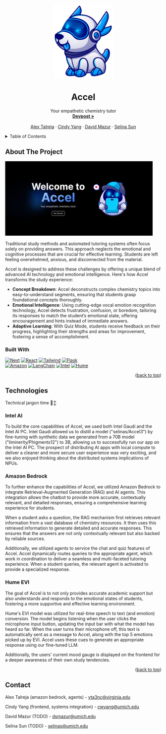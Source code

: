 
<a name="readme-top"></a>
<!-- PROJECT LOGO -->
<br />
<div align="center">
    <img src="logo.png" alt="Logo" height="240">

  <h1 align="center">Accel</h1>

  <p align="center">
    Your empathetic chemistry tutor
    <br />
    <a href="https://devpost.com/software/accel-63xgdn"><strong>Devpost »</strong></a>
    <br />
    <br />
    <a href="https://www.linkedin.com/in/alexander-talreja">Alex Talreja</a>
    ·
    <a href="https://www.linkedin.com/in/2023cyang/">Cindy Yang</a>
    ·
    <a href="https://www.linkedin.com/in/davidsmazur/">David Mazur</a>
    ·
    <a href="https://www.linkedin.com/in/selina-sun-550301227/">Selina Sun</a>
  </p>
</div>



<!-- TABLE OF CONTENTS -->
<details>
  <summary>Table of Contents</summary>
  <ol>
    <li>
      <a href="#about-the-project">About The Project</a>
      <ul>
        <li><a href="#built-with">Built With</a></li>
      </ul>
    </li>
    <li>
      <a href="#technologies">Technologies</a>
      <ul>
        <li><a href="#intel-ai">Intel AI</a></li>
        <li><a href="#amazon-bedrock">Amazon Bedrock</a></li>
        <li><a href="#hume-evi">Hume EVI</a></li>
      </ul>
    </li>
    <li><a href="#contact">Contact</a></li>
    <li><a href="#acknowledgments">Acknowledgments</a></li>
  </ol>
</details>



<!-- ABOUT THE PROJECT -->
## About The Project

<img src="product-1.png" alt="Logo" height="240">

Traditional study methods and automated tutoring systems often focus solely on providing answers. This approach neglects the emotional and cognitive processes that are crucial for effective learning. Students are left feeling overwhelmed, anxious, and disconnected from the material.

Accel is designed to address these challenges by offering a unique blend of advanced AI technology and emotional intelligence. Here's how Accel transforms the study experience: 

* **Concept Breakdown**: Accel deconstructs complex chemistry topics into easy-to-understand segments, ensuring that students grasp foundational concepts thoroughly.
* **Emotional Intelligence**: Using cutting-edge vocal emotion recognition technology, Accel detects frustration, confusion, or boredom, tailoring its responses to match the student’s emotional state, offering encouragement and hints instead of immediate answers.
* **Adaptive Learning**: With Quiz Mode, students receive feedback on their progress, highlighting their strengths and areas for improvement, fostering a sense of accomplishment.


### Built With

[![Next][Next.js]][Next-url]
[![React][React.js]][React-url]
[![Tailwind][Tailwind]][Tailwind-url]
[![Flask][Flask]][Flask-url]<br/>
[![Amazon][Amazon]][Amazon-url]
[![LangChain][LangChain]][langchain-url]
[![Intel][Intel]][Intel-url]
[![Hume][Hume]][Hume-url]


<p align="right">(<a href="#readme-top">back to top</a>)</p>



<!-- GETTING STARTED -->
## Technologies

Technical jargon time 🙂‍↕️

### Intel AI

To build the core capabilities of Accel, we used both Intel Gaudi and the Intel AI PC. Intel Gaudi allowed us to distill a model ("selinas/Accel3") by fine-tuning with synthetic data we generated from a 70B model ("liminerity/Phigments12") to 3B, allowing us to successfully run our app on the Intel AI PC. The prospect of distributing AI apps with local compute to deliver a cleaner and more secure user experience was very exciting, and we also enjoyed thinking about the distributed systems implications of NPUs.

### Amazon Bedrock

To further enhance the capabilities of Accel, we utilized Amazon Bedrock to integrate Retrieval-Augmented Generation (RAG) and AI agents. This integration allows the chatbot to provide more accurate, contextually relevant, and detailed responses, ensuring a comprehensive learning experience for students.

When a student asks a question, the RAG mechanism first retrieves relevant information from a vast database of chemistry resources. It then uses this retrieved information to generate detailed and accurate responses. This ensures that the answers are not only contextually relevant but also backed by reliable sources.

Additionally, we utilized agents to service the chat and quiz features of Accel. Accel dynamically routes queries to the appropriate agent, which work in coordination to deliver a seamless and multi-faceted tutoring experience. When a student queries, the relevant agent is activated to provide a specialized response.


### Hume EVI

The goal of Accel is to not only provides accurate academic support but also understands and responds to the emotional states of students, fostering a more supportive and effective learning environment. 

Hume's EVI model was utilized for real-time speech to text (and emotion) conversion. The model begins listening when the user clicks the microphone input button, updating the input bar with what the model has heard so far. When the user turns their microphone off, this text is automatically sent as a message to Accel, along with the top 5 emotions picked up by EVI. Accel uses these cues to generate an appropriate response using our fine-tuned LLM.

Additionally, the users' current mood gauge is displayed on the frontend for a deeper awareness of their own study tendencies.


<p align="right">(<a href="#readme-top">back to top</a>)</p>


<!-- CONTACT -->
## Contact
Alex Talreja (amazon bedrock, agents) - vta3nc@virginia.edu

Cindy Yang (frontend, systems integration) - cwyang@umich.edu

David Mazur (TODO) - dsmazur@umich.edu

Selina Sun (TODO) - selinas@umich.edu

<!-- MARKDOWN LINKS & IMAGES -->
<!-- https://www.markdownguide.org/basic-syntax/#reference-style-links -->
[product-screenshot]: images/screenshot.png
[Next.js]: https://img.shields.io/badge/next.js-000000?style=for-the-badge&logo=nextdotjs&logoColor=white
[Next-url]: https://nextjs.org/
[React.js]: https://img.shields.io/badge/React.js-20232A?style=for-the-badge&logo=react&logoColor=61DAFB
[React-url]: https://reactjs.org/
[Tailwind]: https://img.shields.io/badge/Tailwind-35495E?style=for-the-badge&logo=tailwindcss&logoColor=06B6D4
[Tailwind-url]: https://tailwindcss.com/
[Flask]: https://img.shields.io/badge/Flask-FF2D20?style=for-the-badge&logo=flask&logoColor=white
[Flask-url]: https://flask.palletsprojects.com/en/3.0.x/
[Intel]: https://img.shields.io/badge/Intel_ai-0769AD?style=for-the-badge&logo=intel&logoColor=white
[Intel-url]: https://www.intel.com/content/www/us/en/developer/topic-technology/artificial-intelligence/overview.html
[Hume]: https://img.shields.io/badge/Hume_EVI-563D7C?style=for-the-badge&logo=polkadot&logoColor=white
[Hume-url]: https://beta.hume.ai/
[LangChain]: https://img.shields.io/badge/LangChain-DD0031?style=for-the-badge&logo=langchain&logoColor=white
[LangChain-url]: https://www.langchain.com/
[Amazon]: https://img.shields.io/badge/Amazon_Bedrock-4A4A55?style=for-the-badge&logo=amazonwebservices&logoColor=FF3E00
[Amazon-url]: https://aws.amazon.com/bedrock/?gclid=CjwKCAjw7NmzBhBLEiwAxrHQ-R43KC_xeXdqadUZrt7upH8LYrZMbCOi-j7Hn7RHxfyKg1tJdlt2FBoCr_IQAvD_BwE&trk=0eaabb80-ee46-4e73-94ae-368ffb759b62&sc_channel=ps&ef_id=CjwKCAjw7NmzBhBLEiwAxrHQ-R43KC_xeXdqadUZrt7upH8LYrZMbCOi-j7Hn7RHxfyKg1tJdlt2FBoCr_IQAvD_BwE:G:s&s_kwcid=AL!4422!3!692006004688!p!!g!!amazon%20bedrock!21048268554!159639952935
